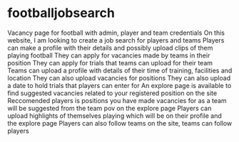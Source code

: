 # footballjobsearch
Vacancy page for football with admin, player and team credentials
On this website, I am looking to create a job search for players and teams 
Players can make a profile with their details and possibly upload clips of them playing football
They can apply for vacancies made by teams in their position
They can apply for trials that teams can upload for their team
Teams can upload a profile with details of their time of training, facilities and location
They can also upload vacancies for positions
They can also upload a date to hold trials that players can enter for
An explore page is available to find suggested vacancies related to your registered position on the site
Reccomended players is positions you have made vacancies for as a team will be suggested from the team pov on the explore page
Players can upload highlights of themselves playing which will be on their profile and the explore page
Players can also follow teams on the site, teams can follow players
